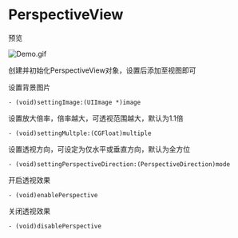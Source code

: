 # PerspectiveView

预览

![Demo.gif](./Demo.gif)

创建并初始化PerspectiveView对象，设置后添加至视图即可

设置背景图片
```
- (void)settingImage:(UIImage *)image
```

设置放大倍率，倍率越大，可透视范围越大，默认为1.1倍
```
- (void)settingMultple:(CGFloat)multiple
```

设置透视方向，可设定为仅水平或垂直方向，默认为全方位
```
- (void)settingPerspectiveDirection:(PerspectiveDirection)mode
```

开启透视效果
```
- (void)enablePerspective
```

关闭透视效果
```
- (void)disablePerspective
```